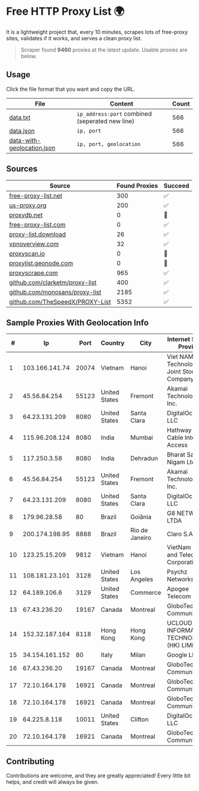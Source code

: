 
# Free HTTP Proxy List 🌍

It is a lightweight project that, every 10 minutes, scrapes lots of free-proxy sites, validates if it works, and serves a clean proxy list.


> Scraper found **9460** proxies at the latest update. Usable proxies are below.

## Usage

Click the file format that you want and copy the URL.


|File|Content|Count|
|----|-------|-----|
|[data.txt](https://raw.githubusercontent.com/themiralay/Proxy-List-World/master/data.txt)|`ip_address:port` combined (seperated new line)|566|
|[data.json](https://raw.githubusercontent.com/themiralay/Proxy-List-World/master/data.json)|`ip, port`|566|
|[data-with-geolocation.json](https://raw.githubusercontent.com/themiralay/Proxy-List-World/master/data-with-geolocation.json)|`ip, port, geolocation`|566|

## Sources

|Source|Found Proxies|Succeed|
|------|-------------|-------|
|[free-proxy-list.net](https://free-proxy-list.net)|300|✅|
|[us-proxy.org](https://www.us-proxy.org)|200|✅|
|[proxydb.net](http://proxydb.net)|0|🚫|
|[free-proxy-list.com](https://free-proxy-list.com/?page=&port=&type%5B%5D=http&type%5B%5D=https&up_time=0&search=Search)|0|✅|
|[proxy-list.download](https://www.proxy-list.download/HTTP)|26|✅|
|[vpnoverview.com](https://vpnoverview.com/privacy/anonymous-browsing/free-proxy-servers)|32|✅|
|[proxyscan.io](https://www.proxyscan.io)|0|🚫|
|[proxylist.geonode.com](https://proxylist.geonode.com/api/proxy-list?limit=300&page=1&sort_by=lastChecked&sort_type=desc&protocols=http,https)|0|🚫|
|[proxyscrape.com](https://api.proxyscrape.com/v2/?request=displayproxies&protocol=http&timeout=10000&country=all&ssl=all&anonymity=all)|965|✅|
|[github.com/clarketm/proxy-list](https://raw.githubusercontent.com/clarketm/proxy-list/master/proxy-list-raw.txt)|400|✅|
|[github.com/monosans/proxy-list](https://raw.githubusercontent.com/monosans/proxy-list/main/proxies/http.txt)|2185|✅|
|[github.com/TheSpeedX/PROXY-List](https://raw.githubusercontent.com/TheSpeedX/PROXY-List/master/http.txt)|5352|✅|


## Sample Proxies With Geolocation Info

|#|Ip|Port|Country|City|Internet Service Provider|
|-|--|----|-------|----|-------------------------|
|1|103.166.141.74|20074|Vietnam|Hanoi|Viet NAM Cloud Technology Joint Stock Company|
|2|45.56.84.254|55123|United States|Fremont|Akamai Technologies, Inc.|
|3|64.23.131.209|8080|United States|Santa Clara|DigitalOcean, LLC|
|4|115.96.208.124|8080|India|Mumbai|Hathway IP over Cable Internet Access|
|5|117.250.3.58|8080|India|Dehradun|Bharat Sanchar Nigam Ltd|
|6|45.56.84.254|55123|United States|Fremont|Akamai Technologies, Inc.|
|7|64.23.131.209|8080|United States|Santa Clara|DigitalOcean, LLC|
|8|179.96.28.58|80|Brazil|Goiânia|G8 NETWORKS LTDA|
|9|200.174.198.95|8888|Brazil|Rio de Janeiro|Claro S.A|
|10|123.25.15.209|9812|Vietnam|Hanoi|VietNam Post and Telecom Corporation|
|11|108.181.23.101|3128|United States|Los Angeles|Psychz Networks|
|12|64.189.106.6|3129|United States|Commerce|Apogee Telecom Inc.|
|13|67.43.236.20|19167|Canada|Montreal|GloboTech Communications|
|14|152.32.187.164|8118|Hong Kong|Hong Kong|UCLOUD INFORMATION TECHNOLOGY (HK) LIMITED|
|15|34.154.161.152|80|Italy|Milan|Google LLC|
|16|67.43.236.20|19167|Canada|Montreal|GloboTech Communications|
|17|72.10.164.178|16921|Canada|Montreal|GloboTech Communications|
|18|72.10.164.178|16921|Canada|Montreal|GloboTech Communications|
|19|64.225.8.118|10011|United States|Clifton|DigitalOcean, LLC|
|20|72.10.164.178|16921|Canada|Montreal|GloboTech Communications|



## Contributing

Contributions are welcome, and they are greatly appreciated! Every
little bit helps, and credit will always be given.

